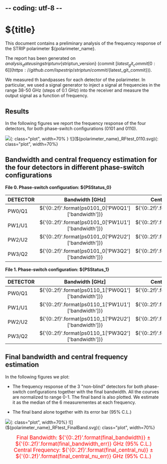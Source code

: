 ## -- coding: utf-8 --

<h1>${title}</h1>

This document contains a preliminary analysis of the frequency response of the STRIP polarimeter ${polarimeter_name}.

The report has been generated on ${analysis_date} using striptun v${striptun_version} (commit
[${latest_git_commit[0:6]}](https://github.com/lspestrip/striptun/commit/${latest_git_commit})).

We measured th bandpasses for each detector of the polarimeter.
In particular, we used a signal generator to inject a signal at frequencies in the range 38-50 GHz (steps of 0.1 GHz) into the receiver and measure the output signal as a function of frequency.

<h2>Results</h2>

In the following figures we report the frequency response of the four detectors, for both phase-switch configurations (0101 and 0110).

![](${polarimeter_name}_RFtest_0101.svg){: class="plot", width=70% }
![](${polarimeter_name}_RFtest_0110.svg){: class="plot", width=70%}


<h2>Bandwidth and central frequency estimation for the four detectors in different phase-switch configurations</h2>

**File 0. Phase-switch configuration: ${PSStatus_0}**

DETECTOR  | Bandwidth [GHz]          | Central Frequency [GHz]          
--------- |:--------------------:|:-------------------:
PW0/Q1   | ${'{0:.2f}'.format(ps0101_0['PW0Q1']['bandwidth'])} | ${'{0:.2f}'.format(ps0101_0['PW0Q1']['central_nu'])} 
PW1/U1   | ${'{0:.2f}'.format(ps0101_0['PW1U1']['bandwidth'])} | ${'{0:.2f}'.format(ps0101_0['PW1U1']['central_nu'])} 
PW2/U2   | ${'{0:.2f}'.format(ps0101_0['PW2U2']['bandwidth'])} | ${'{0:.2f}'.format(ps0101_0['PW2U2']['central_nu'])} 
PW3/Q2   | ${'{0:.2f}'.format(ps0101_0['PW3Q2']['bandwidth'])} | ${'{0:.2f}'.format(ps0101_0['PW3Q2']['central_nu'])} 


**File 1. Phase-switch configuration: ${PSStatus_1}**

DETECTOR  | Bandwidth [GHz]          | Central Frequency [GHz]          
--------- |:--------------------:|:-------------------:
PW0/Q1   | ${'{0:.2f}'.format(ps0110_1['PW0Q1']['bandwidth'])} | ${'{0:.2f}'.format(ps0110_1['PW0Q1']['central_nu'])} 
PW1/U1   | ${'{0:.2f}'.format(ps0110_1['PW1U1']['bandwidth'])} | ${'{0:.2f}'.format(ps0110_1['PW1U1']['central_nu'])} 
PW2/U2   | ${'{0:.2f}'.format(ps0110_1['PW2U2']['bandwidth'])} | ${'{0:.2f}'.format(ps0110_1['PW2U2']['central_nu'])} 
PW3/Q2   | ${'{0:.2f}'.format(ps0110_1['PW3Q2']['bandwidth'])} | ${'{0:.2f}'.format(ps0110_1['PW3Q2']['central_nu'])} 


<h2>Final bandwidth and central frequency estimation</h2>
In the following figures we plot:

- The frequency response of the 3 "non-blind" detectors for both phase-switch configurations together with the final bandwidth. 
  All the courves are normalized to range 0-1.
  The final band is also plotted. We estimate it as the median of the 6 measurementes at each frequency.

- The final band alone together with its error bar (95% C.L.)

![](${polarimeter_name}_RFtest_AllDetNorm.svg){: class="plot", width=70%}
![](${polarimeter_name}_RFtest_FinalBand.svg){: class="plot", width=70%}

<div style="text-align:center; color:red; font-size: 1.2em;">Final Bandwidth: ${'{0:.2f}'.format(final_bandwidth)} ± ${'{0:.2f}'.format(final_bandwidth_err)} GHz (95% C.L.)</div>
<div style="text-align:center; color:red; font-size: 1.2em;">Central Frequency: ${'{0:.2f}'.format(final_central_nu)} ± ${'{0:.2f}'.format(final_central_nu_err)} GHz (95% C.L.)</div>




